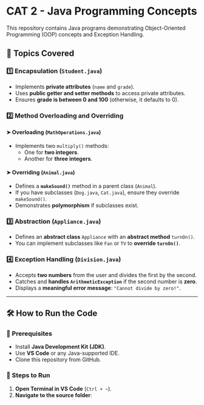# CAT 2 - Java Programming Concepts

This repository contains Java programs demonstrating Object-Oriented Programming (OOP) concepts and Exception Handling.

## 📌 Topics Covered

### 1️⃣ Encapsulation (`Student.java`)
- Implements **private attributes** (`name` and `grade`).
- Uses **public getter and setter methods** to access private attributes.
- Ensures **grade is between 0 and 100** (otherwise, it defaults to 0).

### 2️⃣ Method Overloading and Overriding
#### ➤ Overloading (`MathOperations.java`)
- Implements two `multiply()` methods:
  - One for **two integers**.
  - Another for **three integers**.

#### ➤ Overriding (`Animal.java`)
- Defines a **`makeSound()`** method in a parent class (`Animal`).
- If you have subclasses (`Dog.java`, `Cat.java`), ensure they override `makeSound()`.
- Demonstrates **polymorphism** if subclasses exist.

### 3️⃣ Abstraction (`Appliance.java`)
- Defines an **abstract class** `Appliance` with an **abstract method** `turnOn()`.
- You can implement subclasses like `Fan` or `TV` to **override `turnOn()`**.

### 4️⃣ Exception Handling (`Division.java`)
- Accepts **two numbers** from the user and divides the first by the second.
- Catches and **handles `ArithmeticException`** if the second number is **zero**.
- Displays a **meaningful error message**: `"Cannot divide by zero!"`.

---

## 🛠 How to Run the Code

### **📌 Prerequisites**
- Install **Java Development Kit (JDK)**.
- Use **VS Code** or any Java-supported IDE.
- Clone this repository from GitHub.

### **📌 Steps to Run**
1. **Open Terminal in VS Code** (`Ctrl + ~`).
2. **Navigate to the source folder**:
